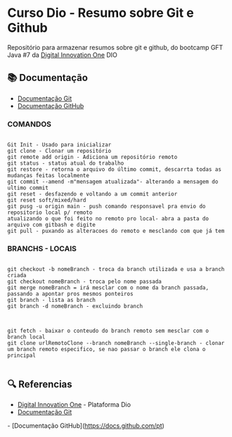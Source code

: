 

# Curso Dio - Resumo sobre Git e Github

Repositório para armazenar resumos sobre git e github, do bootcamp GFT Java #7 da [Digital Innovation One](https://www.dio.me/) DIO

 ##  📚 Documentação

- [Documentação Git](https://git-scm.com/doc)
- [Documentação GitHub](https://docs.github.com/pt)


### COMANDOS
```

Git Init - Usado para inicializar
git clone - Clonar um repositório
git remote add origin - Adiciona um repositório remoto
git status - status atual do trabalho
git restore - retorna o arquivo do último commit, descarrta todas as mudanças feitas localmente
git commit --amend -m"mensagem atualizada"- alterando a mensagem do ultimo commit
git reset - desfazendo e voltando a um commit anterior
git reset soft/mixed/hard
git pusg -u origin main - push comando responsavel pra envio do repositorio local p/ remoto
atualizando o que foi feito no remoto pro local- abra a pasta do arquivo com gitbash e digite
git pull - puxando as alteracoes do remoto e mesclando com que já tem
```
### BRANCHS - LOCAIS
```

git checkout -b nomeBranch - troca da branch utilizada e usa a branch criada
git checkout nomeBranch - troca pelo nome passada
git merge nomeBranch = irá mesclar com o nome da branch passada, passando a apontar pros mesmos ponteiros
git branch - lista as branch
git branch -d nomeBranch - excluindo branch



git fetch - baixar o conteudo do branch remoto sem mesclar com o branch local
git clone urlRemotoClone --branch nomeBranch --single-branch - clonar um branch remoto especifico, se nao passar o branch ele clona o principal


````

## 🔍 Referencias

- [Digital Innovation One](https://www.dio.me/) - Plataforma Dio
- [Documentação Git](https://git-scm.com/doc)

\- \[Documentação GitHub](https://docs.github.com/pt)



